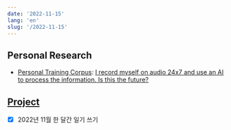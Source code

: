 ```yaml
---
date: '2022-11-15'
lang: 'en'
slug: '/2022-11-15'
---
```


## Personal Research

- [Personal Training Corpus](./../.././docs/pages/Personal%20Training%20Corpus.md): [I record myself on audio 24x7 and use an AI to process the information. Is this the future?](https://roberdam.com/en/wisper.html)

## [Project](./../.././docs/pages/Project.md)

- [x] 2022년 11월 한 달간 일기 쓰기

<head>
  <html lang="en-US"/>
</head>
